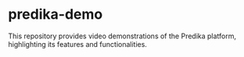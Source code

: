 # predika-demo
This repository provides video demonstrations of the Predika platform, highlighting its features and functionalities.
